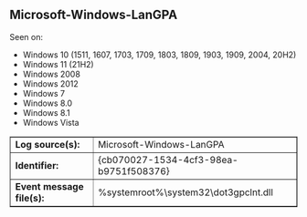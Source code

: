 ## Microsoft-Windows-LanGPA

Seen on:
* Windows 10 (1511, 1607, 1703, 1709, 1803, 1809, 1903, 1909, 2004, 20H2)
* Windows 11 (21H2)
* Windows 2008
* Windows 2012
* Windows 7
* Windows 8.0
* Windows 8.1
* Windows Vista

<table border="1" class="docutils">
  <tbody>
    <tr>
      <td><b>Log source(s):</b></td>
      <td>Microsoft-Windows-LanGPA</td>
    </tr>
    <tr>
      <td><b>Identifier:</b></td>
      <td>{cb070027-1534-4cf3-98ea-b9751f508376}</td>
    </tr>
    <tr>
      <td><b>Event message file(s):</b></td>
      <td>%systemroot%\system32\dot3gpclnt.dll</td>
    </tr>
  </tbody>
</table>

&nbsp;

